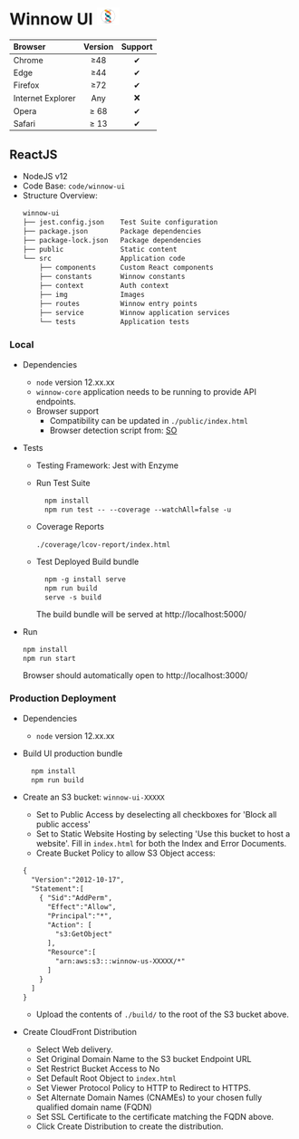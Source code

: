 # Winnow UI ![Winnow](./src/img/logo-xs.png)
    
| Browser | Version | Support |
| :------- | :-------: | :-------: |
| Chrome | &ge;48 | &#10004; |
| Edge | &ge;44 | &#10004; |
| Firefox | &ge;72 | &#10004; |
| Internet Explorer | Any | &#10060; |
| Opera | &ge; 68 | &#10004; |
| Safari | &ge; 13 | &#10004; |
    
## ReactJS
* NodeJS v12
* Code Base: `code/winnow-ui`
* Structure Overview:
    ```
    winnow-ui
    ├── jest.config.json    Test Suite configuration
    ├── package.json        Package dependencies
    ├── package-lock.json   Package dependencies
    ├── public              Static content
    └── src                 Application code
        ├── components      Custom React components
        ├── constants       Winnow constants
        ├── context         Auth context
        ├── img             Images
        ├── routes          Winnow entry points
        ├── service         Winnow application services
        └── tests           Application tests
    ```
### Local
* Dependencies
  - `node` version 12.xx.xx
  - `winnow-core` application needs to be running to provide API endpoints.
  - Browser support
    - Compatibility can be updated in `./public/index.html`
    - Browser detection script from: [SO](https://stackoverflow.com/questions/52736265/can-i-render-warning-message-if-users-browser-is-not-supported)
    
* Tests

  - Testing Framework: Jest with Enzyme
  - Run Test Suite
    ```shell script
      npm install
      npm run test -- --coverage --watchAll=false -u
    ```
  - Coverage Reports
  
    `./coverage/lcov-report/index.html`
  - Test Deployed Build bundle
    ```shell script
      npm -g install serve
      npm run build
      serve -s build
    ```
    The build bundle will be served at http://localhost:5000/
* Run
    ```shell script
    npm install
    npm run start
    ```
    Browser should automatically open to http://localhost:3000/
    
### Production Deployment
* Dependencies
  - `node` version 12.xx.xx
  
* Build UI production bundle
  ```shell script
    npm install
    npm run build
   ```
  
* Create an S3 bucket: `winnow-ui-XXXXX`
  - Set to Public Access by deselecting all checkboxes for 'Block all public access'
  - Set to Static Website Hosting by selecting 'Use this bucket to host a website'. Fill in `index.html` for both the Index and Error Documents.
  - Create Bucket Policy to allow S3 Object access:
  ```metadata json
  {
    "Version":"2012-10-17",
    "Statement":[
      { "Sid":"AddPerm",
        "Effect":"Allow",
        "Principal":"*",
        "Action": [
          "s3:GetObject"
        ],
        "Resource":[
          "arn:aws:s3:::winnow-us-XXXXX/*"
        ]
      }
    ]
  }
  ```
  - Upload the contents of `./build/` to the root of the S3 bucket above.
  
* Create CloudFront Distribution
  - Select Web delivery.
  - Set Original Domain Name to the S3 bucket Endpoint URL
  - Set Restrict Bucket Access to No
  - Set Default Root Object to `index.html`
  - Set Viewer Protocol Policy to HTTP to Redirect to HTTPS.
  - Set Alternate Domain Names (CNAMEs) to your chosen fully qualified domain name (FQDN)
  - Set SSL Certificate to the certificate matching the FQDN above.
  - Click Create Distribution to create the distribution.
